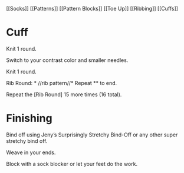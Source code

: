 [[Socks]] [[Patterns]] [[Pattern Blocks]] [[Toe Up]] [[Ribbing]] [[Cuffs]]

# Cuff

Knit 1 round.

Switch to your contrast color and smaller needles.

Knit 1 round.

Rib Round: * //rib pattern//* Repeat ** to end.

Repeat the [Rib Round] 15 more times (16 total).

# Finishing

Bind off using Jeny’s Surprisingly Stretchy Bind-Off or any other super stretchy bind off.

Weave in your ends.

Block with a sock blocker or let your feet do the work.
